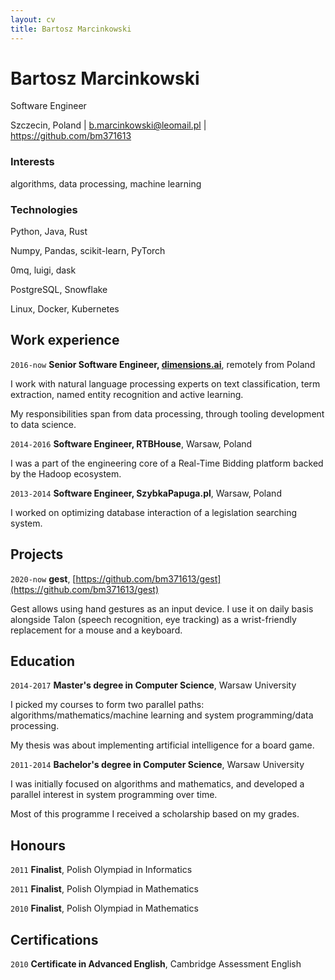 ```yaml
---
layout: cv
title: Bartosz Marcinkowski
---
```

# Bartosz Marcinkowski
Software Engineer

<div id="webaddress">
Szczecin, Poland
| <a href="mailto:b.marcinkowski@leomail.pl">b.marcinkowski@leomail.pl</a>
| <a href="https://github.com/bm371613">https://github.com/bm371613</a>
</div>

### Interests

algorithms, data processing, machine learning

### Technologies

Python, Java, Rust

Numpy, Pandas, scikit-learn, PyTorch

0mq, luigi, dask

PostgreSQL, Snowflake

Linux, Docker, Kubernetes

## Work experience

`2016-now`
__Senior Software Engineer, [dimensions.ai](https://dimensions.ai)__, remotely from Poland

I work with natural language processing experts
on text classification, term extraction,
named entity recognition and active learning.

My responsibilities span from data processing,
through tooling development to data science.

`2014-2016`
__Software Engineer, RTBHouse__, Warsaw, Poland

I was a part of the engineering core of
a Real-Time Bidding platform backed by the
Hadoop ecosystem.

`2013-2014`
__Software Engineer, SzybkaPapuga.pl__, Warsaw, Poland

I worked on optimizing database interaction
of a legislation searching system.

## Projects

`2020-now`
__gest__, [https://github.com/bm371613/gest](https://github.com/bm371613/gest)


Gest allows using hand gestures as an input device.
I use it on daily basis alongside Talon
(speech recognition, eye tracking) as a wrist-friendly
replacement for a mouse and a keyboard.

## Education

`2014-2017`
__Master's degree in Computer Science__, Warsaw University

I picked my courses to form two parallel paths:
algorithms/mathematics/machine learning and
system programming/data processing.

My thesis was about implementing
artificial intelligence for a board game.

`2011-2014`
__Bachelor's degree in Computer Science__, Warsaw University

I was initially focused on algorithms and mathematics,
and developed a parallel interest in system programming
over time.

Most of this programme I received a scholarship
based on my grades.

## Honours
`2011`
__Finalist__, Polish Olympiad in Informatics

`2011`
__Finalist__, Polish Olympiad in Mathematics

`2010`
__Finalist__, Polish Olympiad in Mathematics

## Certifications

`2010`
__Certificate in Advanced English__, Cambridge Assessment English


<!-- ### Footer

Last updated: November 2020 -->


